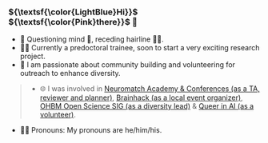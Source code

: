 ### ${\textsf{\color{LightBlue}Hi}}$  ${\textsf{\color{Pink}there}}$ 👋

<!--
**mselimata/mselimata** is a ✨ _special_ ✨ repository because its `README.md` (this file) appears on your GitHub profile.-->

* 💬 Questioning mind 🧠, receding hairline 👨‍🦲.
* 👨‍💻 Currently a predoctoral trainee, soon to start a very exciting research project.
* 👯 I am passionate about community building and volunteering for outreach to enhance diversity.
> * 🌐 I was involved in [Neuromatch Academy & Conferences (as a TA, reviewer and planner)](https://academy.neuromatch.io/), [Brainhack (as a local event organizer)](https://brainhack.org/), [OHBM Open Science SIG (as a diversity lead)](https://ossig.netlify.app/) & [Queer in AI (as a volunteer)](https://sites.google.com/view/queer-in-ai/).
* 🏳️‍⚧️ Pronouns: My pronouns are he/him/his.
